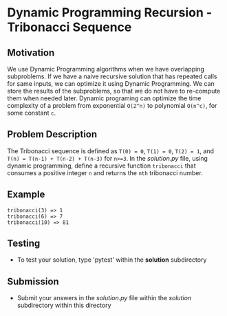 # Dynamic Programming Recursion - Tribonacci Sequence

## Motivation
We use Dynamic Programming algorithms when we have overlapping subproblems. If we have a naive recursive solution that has repeated calls for same inputs, we can optimize it using Dynamic Programming. We can store the results of the subproblems, so that we do not have to re-compute them when needed later.
Dynamic programing can optimize the time complexity of a problem from exponential `O(2^n)` to polynomial `O(n^c)`, for some constant `c`.

## Problem Description
The Tribonacci sequence is defined as `T(0) = 0`, `T(1) = 0`, `T(2) = 1`, and `T(n) = T(n-1) + T(n-2) + T(n-3)` for `n>=3`. In the *solution.py* file, using dynamic programming, define a recursive function `tribonacci` that consumes a positive integer `n` and returns the `nth` tribonacci number. 

## Example
```
tribonacci(3) => 1
tribonacci(6) => 7
tribonacci(10) => 81
```

## Testing
* To test your solution, type 'pytest' within the **solution** subdirectory

## Submission
* Submit your answers in the *solution.py* file within the *solution* subdirectory within this directory